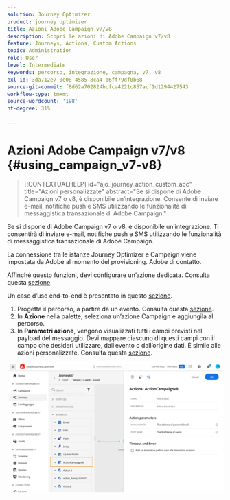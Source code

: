 ```yaml
---
solution: Journey Optimizer
product: journey optimizer
title: Azioni Adobe Campaign v7/v8
description: Scopri le azioni di Adobe Campaign v7/v8
feature: Journeys, Actions, Custom Actions
topic: Administration
role: User
level: Intermediate
keywords: percorso, integrazione, campagna, v7, v8
exl-id: 3da712e7-0e08-4585-8ca4-b6ff79df0b68
source-git-commit: f8d62a702824bcfca4221c857acf1d1294427543
workflow-type: tm+mt
source-wordcount: '198'
ht-degree: 31%

---
```


# Azioni Adobe Campaign v7/v8 {#using_campaign_v7-v8}

>[!CONTEXTUALHELP]
>id="ajo_journey_action_custom_acc"
>title="Azioni personalizzate"
>abstract="Se si dispone di Adobe Campaign v7 o v8, è disponibile un’integrazione. Consente di inviare e-mail, notifiche push e SMS utilizzando le funzionalità di messaggistica transazionale di Adobe Campaign."

Se si dispone di Adobe Campaign v7 o v8, è disponibile un’integrazione. Ti consentirà di inviare e-mail, notifiche push e SMS utilizzando le funzionalità di messaggistica transazionale di Adobe Campaign.

La connessione tra le istanze Journey Optimizer e Campaign viene impostata da Adobe al momento del provisioning. Adobe di contatto.

Affinché questo funzioni, devi configurare un’azione dedicata. Consulta questa [sezione](../action/acc-action.md).

Un caso d’uso end-to-end è presentato in questo [sezione](../building-journeys/ajo-ac.md).

1. Progetta il percorso, a partire da un evento. Consulta questa [sezione](../building-journeys/journey.md).
1. In **Azione** nella palette, seleziona un’azione Campaign e aggiungila al percorso.
1. In **Parametri azione**, vengono visualizzati tutti i campi previsti nel payload del messaggio. Devi mappare ciascuno di questi campi con il campo che desideri utilizzare, dall’evento o dall’origine dati. È simile alle azioni personalizzate. Consulta questa [sezione](../building-journeys/using-custom-actions.md).

![](assets/accintegration2.png)
